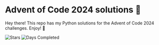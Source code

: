 # Advent of Code 2024 solutions 🎄

Hey there! This repo has my Python solutions for the Advent of Code 2024 challenges. Enjoy! 🎅

![Stars](https://img.shields.io/badge/stars%20⭐-18-yellow)
![Days Completed](https://img.shields.io/badge/days%20completed-9-red)

